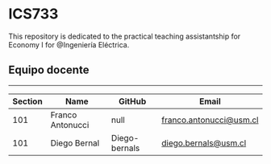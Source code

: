 # ICS733

This repository is dedicated to the practical teaching assistantship for Economy I for @Ingeniería Eléctrica.

## Equipo docente
---

| Section | Name | GitHub | Email |
| ----- | ----- | ----- | ---- |
| 101 | Franco Antonucci | null | franco.antonucci@usm.cl |
| 101 | Diego Bernal | Diego-bernals | diego.bernals@usm.cl |
